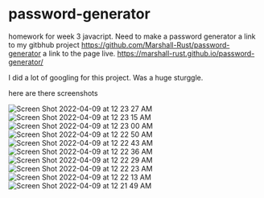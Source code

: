 # password-generator
homework for week 3 javacript. Need to make a password generator
a link to my gitbhub project https://github.com/Marshall-Rust/password-generator
a link to the page live.    https://marshall-rust.github.io/password-generator/

I did a lot of googling for this project. Was a huge sturggle. 

here are there screenshots

![Screen Shot 2022-04-09 at 12 23 27 AM](https://user-images.githubusercontent.com/100245959/162561732-9fcd8880-272f-4017-af56-bbcfb90a84fa.png)
![Screen Shot 2022-04-09 at 12 23 15 AM](https://user-images.githubusercontent.com/100245959/162561733-00c722ac-4b4d-47ef-8f43-4631e8525d17.png)
![Screen Shot 2022-04-09 at 12 23 00 AM](https://user-images.githubusercontent.com/100245959/162561734-b3ea8e43-f73d-4058-954c-46a4dce66529.png)
![Screen Shot 2022-04-09 at 12 22 50 AM](https://user-images.githubusercontent.com/100245959/162561735-56b9918e-03f3-4037-8966-02735ee476c2.png)
![Screen Shot 2022-04-09 at 12 22 43 AM](https://user-images.githubusercontent.com/100245959/162561736-557b778b-9171-44cc-9ff2-ad350b23f7c2.png)
![Screen Shot 2022-04-09 at 12 22 36 AM](https://user-images.githubusercontent.com/100245959/162561737-f59b105c-640a-4ccd-9c98-d12e275fa257.png)
![Screen Shot 2022-04-09 at 12 22 29 AM](https://user-images.githubusercontent.com/100245959/162561738-7dcfe24b-e03b-4c78-ac80-8642021b9aa4.png)
![Screen Shot 2022-04-09 at 12 22 23 AM](https://user-images.githubusercontent.com/100245959/162561739-1290e852-7952-4218-9117-1c6a67da28ec.png)
![Screen Shot 2022-04-09 at 12 22 13 AM](https://user-images.githubusercontent.com/100245959/162561740-ea835984-b261-445f-8b8c-aa9252a6a8b9.png)
![Screen Shot 2022-04-09 at 12 21 49 AM](https://user-images.githubusercontent.com/100245959/162561741-cef4b5f8-21cb-46b5-ba4b-05db3b50e36c.png)
